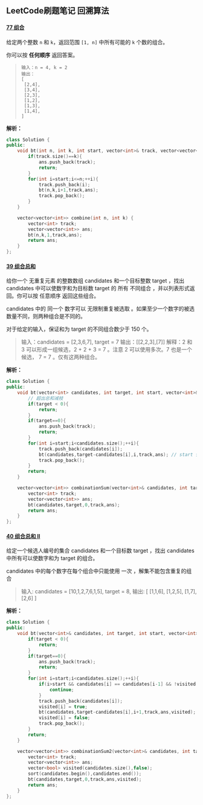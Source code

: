## LeetCode刷题笔记 回溯算法

#### [77 组合](https://leetcode-cn.com/problems/combinations/)

给定两个整数 `n` 和 `k`，返回范围 `[1, n]` 中所有可能的 `k` 个数的组合。

你可以按 **任何顺序** 返回答案。

>```
>输入：n = 4, k = 2
>输出：
>[
>  [2,4],
>  [3,4],
>  [2,3],
>  [1,2],
>  [1,3],
>  [1,4],
>]
>```

**解析：**



```cpp
class Solution {
public:
    void bt(int n, int k, int start, vector<int>& track, vector<vector<int>>& ans){
        if(track.size()==k){
            ans.push_back(track);
            return;
        }
        for(int i=start;i<=n;++i){
            track.push_back(i);
            bt(n,k,i+1,track,ans);
            track.pop_back();
        }
    }

    vector<vector<int>> combine(int n, int k) {
        vector<int> track;
        vector<vector<int>> ans;
        bt(n,k,1,track,ans);
        return ans;
    }
};
```



#### [39 组合总和](https://leetcode-cn.com/problems/combination-sum/)

给你一个 无重复元素 的整数数组 candidates 和一个目标整数 target ，找出 candidates 中可以使数字和为目标数 target 的 所有 不同组合 ，并以列表形式返回。你可以按 任意顺序 返回这些组合。

candidates 中的 同一个 数字可以 无限制重复被选取 。如果至少一个数字的被选数量不同，则两种组合是不同的。 

对于给定的输入，保证和为 target 的不同组合数少于 150 个。

> 输入：candidates = [2,3,6,7], target = 7
> 输出：[[2,2,3],[7]]
> 解释：2 和 3 可以形成一组候选，2 + 2 + 3 = 7 。注意 2 可以使用多次。7 也是一个候选， 7 = 7 。仅有这两种组合。

**解析：**



```cpp
class Solution {
public:
    void bt(vector<int> candidates, int target, int start, vector<int>& track, vector<vector<int>>& ans){
        // 超出总和减枝
        if(target < 0){
            return;
        }
        if(target==0){
            ans.push_back(track);
            return;
        }
        for(int i=start;i<candidates.size();++i){
            track.push_back(candidates[i]);
            bt(candidates,target-candidates[i],i,track,ans); // start 仍从 i 开始重复使用元素
            track.pop_back();
        }
        return;
    }

    vector<vector<int>> combinationSum(vector<int>& candidates, int target) {
        vector<int> track;
        vector<vector<int>> ans;
        bt(candidates,target,0,track,ans);
        return ans;
    }
};
```



#### [40 组合总和 II](https://leetcode-cn.com/problems/combination-sum-ii/)

给定一个候选人编号的集合 candidates 和一个目标数 target ，找出 candidates 中所有可以使数字和为 target 的组合。

candidates 中的每个数字在每个组合中只能使用 一次 ，解集不能包含重复的组合

>输入: candidates = [10,1,2,7,6,1,5], target = 8,
>输出:
>[
>[1,1,6],
>[1,2,5],
>[1,7],
>[2,6]
>]

**解析：**



```cpp
class Solution {
public:
    void bt(vector<int>& candidates, int target, int start, vector<int>& track, vector<vector<int>>& ans, vector<bool>& visited){
        if(target < 0){
            return;
        }
        if(target==0){
            ans.push_back(track);
            return;
        }
        for(int i=start;i<candidates.size();++i){
            if(i>start && candidates[i] == candidates[i-1] && !visited[i-1]){
                continue;
            }
            track.push_back(candidates[i]);
            visited[i] = true;
            bt(candidates,target-candidates[i],i+1,track,ans,visited); // 元素不可重复利用，使用下一个即i+1
            visited[i] = false;
            track.pop_back();
        }
        return;
    }

    vector<vector<int>> combinationSum2(vector<int>& candidates, int target) {
        vector<int> track;
        vector<vector<int>> ans;
        vector<bool> visited(candidates.size(),false);
        sort(candidates.begin(),candidates.end());
        bt(candidates,target,0,track,ans,visited);
        return ans;
    }
};
```

